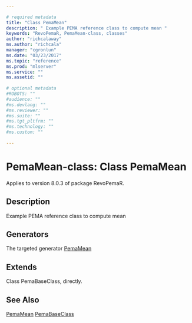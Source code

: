 ```yaml
--- 
 
# required metadata 
title: "Class PemaMean" 
description: " Example PEMA reference class to compute mean " 
keywords: "RevoPemaR, PemaMean-class, classes" 
author: "richcalaway"
ms.author: "richcala" 
manager: "cgronlun" 
ms.date: "03/23/2017" 
ms.topic: "reference" 
ms.prod: "mlserver" 
ms.service: "" 
ms.assetid: "" 
 
# optional metadata 
#ROBOTS: "" 
#audience: "" 
#ms.devlang: "" 
#ms.reviewer: "" 
#ms.suite: "" 
#ms.tgt_pltfrm: "" 
#ms.technology: "" 
#ms.custom: "" 
 
--- 
```

 
 
 
 # PemaMean-class: Class PemaMean

 Applies to version 8.0.3 of package RevoPemaR.
 
 ## Description
 
Example PEMA reference class to compute mean
 
 
 ## Generators 

 
The targeted generator [PemaMean](pemamean.md)

 
 ## Extends 

 
Class PemaBaseClass, directly.
 
 

 
 
 
 ## See Also
 
[PemaMean](pemamean.md)
[PemaBaseClass](pemabaseclass.md)
   
 
